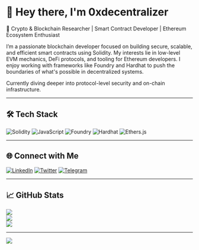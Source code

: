 # 👋 Hey there, I'm 0xdecentralizer

🚀 Crypto & Blockchain Researcher | Smart Contract Developer | Ethereum Ecosystem Enthusiast

I’m a passionate blockchain developer focused on building secure, scalable, and efficient smart contracts using Solidity. My interests lie in low-level EVM mechanics, DeFi protocols, and tooling for Ethereum developers. I enjoy working with frameworks like Foundry and Hardhat to push the boundaries of what's possible in decentralized systems.

Currently diving deeper into protocol-level security and on-chain infrastructure.

---

## 🛠️ Tech Stack
![Solidity](https://img.shields.io/badge/Solidity-%23363636.svg?style=flat&logo=solidity&logoColor=white)
![JavaScript](https://img.shields.io/badge/JavaScript-%23323330.svg?style=flat&logo=javascript&logoColor=%23F7DF1E)
![Foundry](https://img.shields.io/badge/Foundry-%23000000.svg?style=flat&logo=foundry&logoColor=white)
![Hardhat](https://img.shields.io/badge/Hardhat-%23F7DF1E.svg?style=flat&logo=ethereum&logoColor=black)
![Ethers.js](https://img.shields.io/badge/Ethers.js-%23363636.svg?style=flat&logo=ethereum&logoColor=white)

---

## 🌐 Connect with Me
[![LinkedIn](https://img.shields.io/badge/LinkedIn-%230077B5.svg?style=flat&logo=linkedin&logoColor=white)](https://www.linkedin.com/in/mohammad-mahdi-keshavarz-897a911b4)
[![Twitter](https://img.shields.io/badge/Twitter-%231DA1F2.svg?style=flat&logo=twitter&logoColor=white)](https://x.com/0xdecentralizer)
[![Telegram](https://img.shields.io/badge/Telegram-2CA5E0?style=flat&logo=telegram&logoColor=white)](https://t.me/OxDecentralizer)

---

## 📈 GitHub Stats

![](https://github-readme-stats.vercel.app/api?username=0xdecentralizer&theme=light&hide_border=false&include_all_commits=true&count_private=true)<br/>
![](https://github-readme-streak-stats.herokuapp.com/?user=0xdecentralizer&theme=light&hide_border=false)<br/>
![](https://github-readme-stats.vercel.app/api/top-langs/?username=0xdecentralizer&theme=light&hide_border=false&layout=compact)

---

[![](https://visitcount.itsvg.in/api?id=0xdecentralizer&icon=0&color=0)](https://visitcount.itsvg.in)
